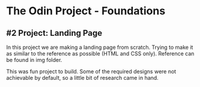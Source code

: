 # The Odin Project - Foundations
## #2 Project: Landing Page

In this project we are making a landing page from scratch. Trying to make it as similar to the reference as possible (HTML and CSS only). Reference can be found in img folder.

This was fun project to build. Some of the required designs were not achievable by default, so a little bit of research came in hand.
